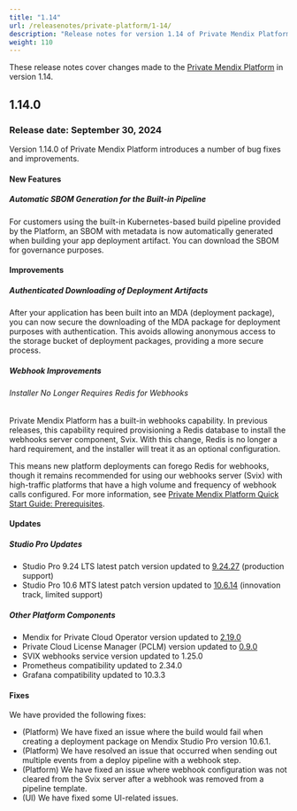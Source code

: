 ```yaml
---
title: "1.14"
url: /releasenotes/private-platform/1-14/
description: "Release notes for version 1.14 of Private Mendix Platform"
weight: 110
---
```


These release notes cover changes made to the [Private Mendix Platform](/private-mendix-platform/) in version 1.14.

## 1.14.0

### Release date: September 30, 2024

Version 1.14.0 of Private Mendix Platform introduces a number of bug fixes and improvements.

#### New Features

##### Automatic SBOM Generation for the Built-in Pipeline

For customers using the built-in Kubernetes-based build pipeline provided by the Platform, an SBOM with metadata is now automatically generated when building your app deployment artifact. You can download the SBOM for governance purposes.

#### Improvements

##### Authenticated Downloading of Deployment Artifacts

After your application has been built into an MDA (deployment package), you can now secure the downloading of the MDA package for deployment purposes with authentication. This avoids allowing anonymous access to the storage bucket of deployment packages, providing a more secure process.

##### Webhook Improvements

###### Installer No Longer Requires Redis for Webhooks

Private Mendix Platform has a built-in webhooks capability. In previous releases, this capability required provisioning a Redis database to install the webhooks server component, Svix. With this change, Redis is no longer a hard requirement, and the installer will treat it as an optional configuration. 

This means new platform deployments can forego Redis for webhooks, though it remains recommended for using our webhooks server (Svix) with high-traffic platforms that have a high volume and frequency of webhook calls configured. For more information, see [Private Mendix Platform Quick Start Guide: Prerequisites](/private-mendix-platform/quickstart/#prerequisites).

#### Updates

##### Studio Pro Updates

* Studio Pro 9.24 LTS latest patch version updated to [9.24.27](/releasenotes/studio-pro/9.24/#92427) (production support)
* Studio Pro 10.6 MTS latest patch version updated to [10.6.14](/releasenotes/studio-pro/10.6/#10614) (innovation track, limited support)

##### Other Platform Components

* Mendix for Private Cloud Operator version updated to [2.19.0](/releasenotes/developer-portal/mendix-for-private-cloud/#september-13th-2024)
* Private Cloud License Manager (PCLM) version updated to [0.9.0](/releasenotes/developer-portal/mendix-for-private-cloud/#september-13th-2024)
* SVIX webhooks service version updated to 1.25.0
* Prometheus compatibility updated to 2.34.0
* Grafana compatibility updated to 10.3.3

#### Fixes

We have provided the following fixes:

* (Platform) We have fixed an issue where the build would fail when creating a deployment package on Mendix Studio Pro version 10.6.1.
* (Platform) We have resolved an issue that occurred when sending out multiple events from a deploy pipeline with a webhook step.
* (Platform) We have fixed an issue where webhook configuration was not cleared from the Svix server after a webhook was removed from a pipeline template.
* (UI) We have fixed some UI-related issues.
